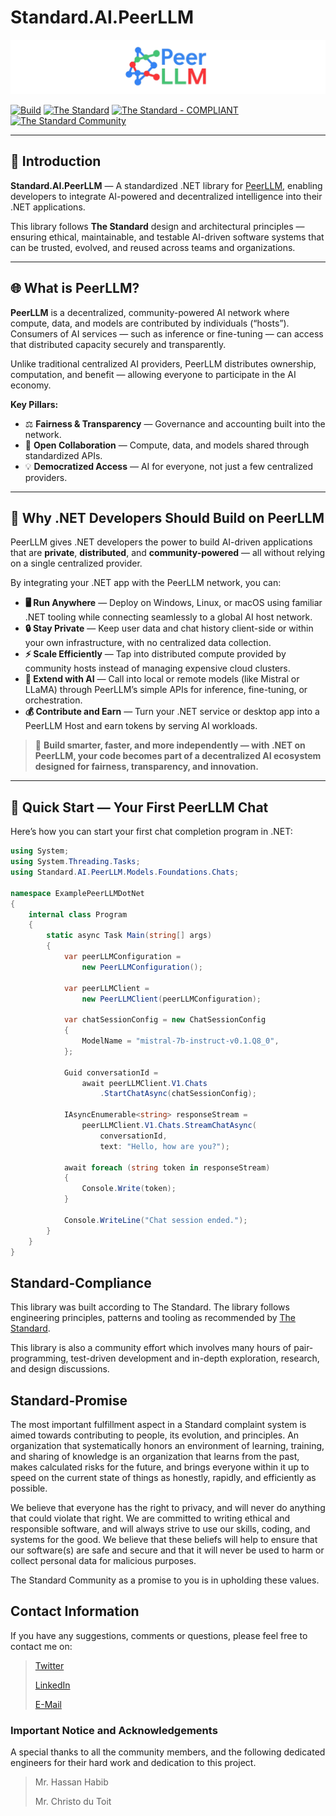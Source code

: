 # Standard.AI.PeerLLM

![Standard.AI.OpenAI](https://raw.githubusercontent.com/the-standard-organization/Standard.AI.PeerLLM/main/Standard.AI.PeerLLM/standard-ai-peerllm-cover-big.png)


[![Build](https://github.com/The-Standard-Organization/Standard.AI.PeerLLM/actions/workflows/build.yml/badge.svg)](https://github.com/The-Standard-Organization/Standard.AI.PeerLLM/actions/workflows/build.yml)
[![The Standard](https://img.shields.io/github/v/release/hassanhabib/The-Standard?filter=v2.10.2&style=default&label=Standard%20Version&color=2ea44f)](https://github.com/hassanhabib/The-Standard)
[![The Standard - COMPLIANT](https://img.shields.io/badge/The_Standard-COMPLIANT-2ea44f)](https://github.com/hassanhabib/The-Standard)
[![The Standard Community](https://img.shields.io/discord/934130100008538142?color=%237289da&label=The%20Standard%20Community&logo=Discord)](https://discord.gg/vdPZ7hS52X)

---

## 🧠 Introduction

**Standard.AI.PeerLLM** — A standardized .NET library for [PeerLLM](https://www.peerllm.com), enabling developers to integrate AI-powered and decentralized intelligence into their .NET applications.

This library follows **The Standard** design and architectural principles — ensuring ethical, maintainable, and testable AI-driven software systems that can be trusted, evolved, and reused across teams and organizations.

---

## 🌐 What is PeerLLM?

**PeerLLM** is a decentralized, community-powered AI network where compute, data, and models are contributed by individuals (“hosts”).  
Consumers of AI services — such as inference or fine-tuning — can access that distributed capacity securely and transparently.

Unlike traditional centralized AI providers, PeerLLM distributes ownership, computation, and benefit — allowing everyone to participate in the AI economy.

**Key Pillars:**
- ⚖️ **Fairness & Transparency** — Governance and accounting built into the network.  
- 🧩 **Open Collaboration** — Compute, data, and models shared through standardized APIs.  
- 💡 **Democratized Access** — AI for everyone, not just a few centralized providers.  

---

## 🚀 Why .NET Developers Should Build on PeerLLM

PeerLLM gives .NET developers the power to build AI-driven applications that are **private**, **distributed**, and **community-powered** — all without relying on a single centralized provider.

By integrating your .NET app with the PeerLLM network, you can:

- **🖥️ Run Anywhere** — Deploy on Windows, Linux, or macOS using familiar .NET tooling while connecting seamlessly to a global AI host network.  
- **🔒 Stay Private** — Keep user data and chat history client-side or within your own infrastructure, with no centralized data collection.  
- **⚡ Scale Efficiently** — Tap into distributed compute provided by community hosts instead of managing expensive cloud clusters.  
- **🤖 Extend with AI** — Call into local or remote models (like Mistral or LLaMA) through PeerLLM’s simple APIs for inference, fine-tuning, or orchestration.  
- **💰 Contribute and Earn** — Turn your .NET service or desktop app into a PeerLLM Host and earn tokens by serving AI workloads.

> 🧩 **Build smarter, faster, and more independently — with .NET on PeerLLM, your code becomes part of a decentralized AI ecosystem designed for fairness, transparency, and innovation.**

---

## 🧪 Quick Start — Your First PeerLLM Chat

Here’s how you can start your first chat completion program in .NET:

```csharp
using System;
using System.Threading.Tasks;
using Standard.AI.PeerLLM.Models.Foundations.Chats;

namespace ExamplePeerLLMDotNet
{
    internal class Program
    {
        static async Task Main(string[] args)
        {
            var peerLLMConfiguration =
                new PeerLLMConfiguration();
            
            var peerLLMClient = 
                new PeerLLMClient(peerLLMConfiguration);
            
            var chatSessionConfig = new ChatSessionConfig
            {
                ModelName = "mistral-7b-instruct-v0.1.Q8_0",
            };
            
            Guid conversationId = 
                await peerLLMClient.V1.Chats
                    .StartChatAsync(chatSessionConfig);
            
            IAsyncEnumerable<string> responseStream =
                peerLLMClient.V1.Chats.StreamChatAsync(
                    conversationId,
                    text: "Hello, how are you?");
            
            await foreach (string token in responseStream)
            {
                Console.Write(token);
            }
            
            Console.WriteLine("Chat session ended.");
        }
    }
}
```

## Standard-Compliance
This library was built according to The Standard. The library follows engineering principles, patterns and tooling as recommended by [The Standard](https://github.com/hassanhabib/The-Standard).

This library is also a community effort which involves many hours of pair-programming, test-driven development and in-depth exploration, research, and design discussions.

## Standard-Promise
The most important fulfillment aspect in a Standard complaint system is aimed towards contributing to people, its evolution, and principles.
An organization that systematically honors an environment of learning, training, and sharing of knowledge is an organization that learns from the past, makes calculated risks for the future, 
and brings everyone within it up to speed on the current state of things as honestly, rapidly, and efficiently as possible. 
 
We believe that everyone has the right to privacy, and will never do anything that could violate that right.
We are committed to writing ethical and responsible software, and will always strive to use our skills, coding, and systems for the good.
We believe that these beliefs will help to ensure that our software(s) are safe and secure and that it will never be used to harm or collect personal data for malicious purposes.
 
The Standard Community as a promise to you is in upholding these values.

## Contact Information

If you have any suggestions, comments or questions, please feel free to contact me on:

>[Twitter](https://twitter.com/hassanrezkhabib)
>
>[LinkedIn](https://www.linkedin.com/in/hassanrezkhabib/)
>
>[E-Mail](mailto:hassanhabib@live.com)

### Important Notice and Acknowledgements
A special thanks to all the community members, and the following dedicated engineers for their hard work and dedication to this project.
>Mr. Hassan Habib
>
>Mr. Christo du Toit
